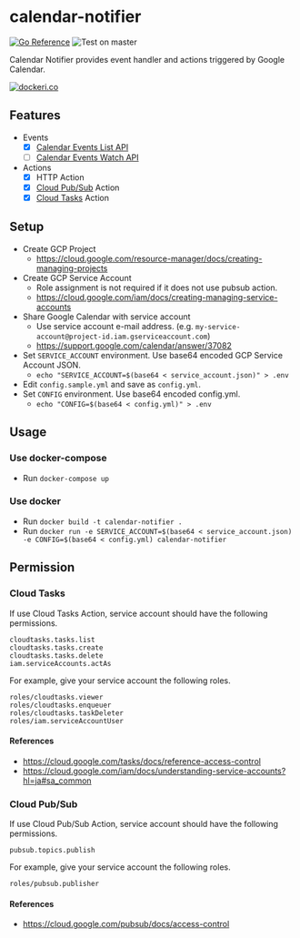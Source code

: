 calendar-notifier
===

[![Go Reference][go-dev-img]][go-dev-url]
![Test on master][github-actions-img]

Calendar Notifier provides event handler and actions triggered by Google Calendar.

[![dockeri.co][dockeri-img]][dockeri-url]

## Features

- Events
  - [x] [Calendar Events List API](https://developers.google.com/calendar/v3/reference/events/list)
  - [ ] [Calendar Events Watch API](https://developers.google.com/calendar/v3/reference/events/watch)
- Actions
  - [x] HTTP Action
  - [x] [Cloud Pub/Sub](https://cloud.google.com/pubsub/) Action
  - [x] [Cloud Tasks](https://cloud.google.com/tasks/) Action

## Setup

- Create GCP Project
  - https://cloud.google.com/resource-manager/docs/creating-managing-projects
- Create GCP Service Account
  - Role assignment is not required if it does not use pubsub action.
  - https://cloud.google.com/iam/docs/creating-managing-service-accounts
- Share Google Calendar with service account
  - Use service account e-mail address. (e.g. `my-service-account@project-id.iam.gserviceaccount.com`)
  - https://support.google.com/calendar/answer/37082
- Set `SERVICE_ACCOUNT` environment. Use base64 encoded GCP Service Account JSON.
  - `echo "SERVICE_ACCOUNT=$(base64 < service_account.json)" > .env`
- Edit `config.sample.yml` and save as `config.yml`.
- Set `CONFIG` environment. Use base64 encoded config.yml.
  - `echo "CONFIG=$(base64 < config.yml)" > .env`

## Usage

### Use docker-compose

- Run `docker-compose up`

### Use docker

- Run `docker build -t calendar-notifier .`
- Run `docker run -e SERVICE_ACCOUNT=$(base64 < service_account.json) -e CONFIG=$(base64 < config.yml) calendar-notifier`

## Permission

### Cloud Tasks

If use Cloud Tasks Action, service account should have the following permissions.

```
cloudtasks.tasks.list
cloudtasks.tasks.create
cloudtasks.tasks.delete
iam.serviceAccounts.actAs
```

For example, give your service account the following roles.

```
roles/cloudtasks.viewer
roles/cloudtasks.enqueuer
roles/cloudtasks.taskDeleter
roles/iam.serviceAccountUser
```

#### References
- https://cloud.google.com/tasks/docs/reference-access-control
- https://cloud.google.com/iam/docs/understanding-service-accounts?hl=ja#sa_common


### Cloud Pub/Sub

If use Cloud Pub/Sub Action, service account should have the following permissions.

```
pubsub.topics.publish
```

For example, give your service account the following roles.

```
roles/pubsub.publisher
```


#### References
- https://cloud.google.com/pubsub/docs/access-control

[github-actions-img]: https://github.com/ww24/calendar-notifier/workflows/Test%20on%20master/badge.svg?branch=master
[dockeri-img]: https://dockeri.co/image/ww24/calendar-notifier
[dockeri-url]: https://hub.docker.com/r/ww24/calendar-notifier
[go-dev-img]: https://pkg.go.dev/badge/github.com/ww24/calendar-notifier.svg
[go-dev-url]: https://pkg.go.dev/github.com/ww24/calendar-notifier
